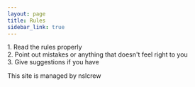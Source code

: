 ```yaml
---
layout: page
title: Rules
sidebar_link: true
---
```


<p class="message">
  1. Read the rules properly<br>
  2. Point out mistakes or anything that doesn't feel right to you<br>
  3. Give suggestions if you have
</p>
<p>This site is managed by nslcrew</p>

